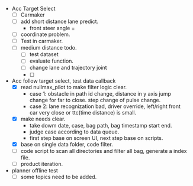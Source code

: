 - Acc Target Select
	- [ ] Carmaker
	- [ ] add short distance lane predict.
		- front steer angle = 
	- [ ] coordinate problem.
	- [ ] Test in carmaker.
	- [ ] medium distance todo.
		- [ ] test dataset
		- [ ] evaluate function.
		- [ ] change lane and trajectory joint
		- [ ] 

- Acc follow target select, test data callback
	- [x] read nullmax_pilot to make filter logic clear.
		- case 1: obstacle in path id change, distance in y axis jump change for far to close. step change of pulse change.
		- case 2: lane recognization bad, driver override, 
left/right front car very close or ttc(time distance) is small.
	- [x] make needs clear.
		- take dowm date, case, bag path, bag timestamp start end. 
		- judge case according to data queue.
		- first step base on screen UI, next step base on scripts.
	- [x] base on single data folder, code filter.
	- [ ] code script to scan all directories and filter all bag, generate a index file.
	- [ ] product iteration.

- planner offline test
	- [ ] some topics need to be added.